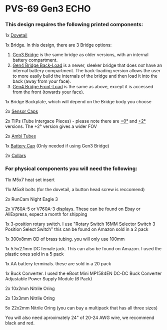 # PVS-69 Gen3 ECHO

### This design requires the following printed components: 

1x [Dovetail](https://github.com/knack-69/PVS-69/blob/main/PVS-69%20versions/Gen3%20ECHO/STL/Dovetail.stl)

1x Bridge. In this design, there are 3 Bridge options:
1. [Gen3 Bridge](https://github.com/knack-69/PVS-69/blob/main/PVS-69%20versions/Gen3%20ECHO/STL/Gen3%20bridge%20body.stl) is the same bridge as older versions, with an internal battery compartment.
2. [Gen4 Bridge Back-Load](https://github.com/knack-69/PVS-69/blob/main/PVS-69%20versions/Gen3%20ECHO/STL/Gen4%20bridge%20back-load%20body.stl) is a newer, sleeker bridge that does *not* have an internal battery compartment. The back-loading version allows the user to more easily build the internals of the bridge and then load it into the back (away from your face).
3. [Gen4 Bridge Front-Load](https://github.com/knack-69/PVS-69/blob/main/PVS-69%20versions/Gen3%20ECHO/STL/Gen4%20bridge%20front-load%20body.stl) is the same as above, except it is accessed from the front (towards your face).

1x Bridge Backplate, which will depend on the Bridge body you choose

2x [Sensor Caps](https://github.com/knack-69/PVS-69/blob/main/PVS-69%20versions/Gen3%20ECHO/STL/RunCam%20sensor%20cap.stl)

2x TIPs (Tube Intergace Pieces) - please note there are [+0°](https://github.com/knack-69/PVS-69/blob/main/PVS-69%20versions/Gen3%20ECHO/STL/%2B0%20TIP.stl) and [+2°](https://github.com/knack-69/PVS-69/tree/main/PVS-69%20versions/Gen3%20ECHO/STL) versions. 
    The +2° version gives a wider FOV

2x [Ambi Tubes](https://github.com/knack-69/PVS-69/blob/main/PVS-69%20versions/Gen3%20ECHO/STL/Ambi%20tube%20-%20ECHO%20.stl)

1x [Battery Cap](https://github.com/knack-69/PVS-69/blob/main/PVS-69%20versions/Gen3%20ECHO/STL/Battery%20cap.stl) (Only needed if using Gen3 Bridge)

2x [Collars](https://github.com/knack-69/PVS-69/blob/main/PVS-69%20versions/Gen3%20ECHO/STL/Collar.stl)


### For physical components you will need the following:

11x M5x7 heat set insert

11x M5x8 bolts (for the dovetail, a button head screw is reccomend) 

2x RunCam Night Eagle 3

2x V760A-5 or V760A-3 displays. These can be found on Ebay or AliExpress, expect a month for shipping

1x 3-position rotary switch. I use "Rotary Switch 16MM Selector Switch 3 Position Select Switch"
this can be found on Amazon sold in a 2 pack

1x 300x8mm OD of brass tubing. you will only use 100mm

1x 5.5x2.1mm DC female jack. This can also be found on Amazon. I used the plastic ones sold in a 5 pack

1x AA battery terminals. these are sold in a 20 pack

1x Buck Converter. I used the eBoot Mini MP1584EN DC-DC Buck Converter Adjustable Power Supply Module (6 Pack) 

2x 10x2mm Nitrile Oring

2x 13x3mm Nitrile Oring

5x 22x2mm Nitrile Oring (you can buy a multipack that has all three sizes)

You will also need aproximately 24" of 20-24 AWG wire, we recommend black and red. 
